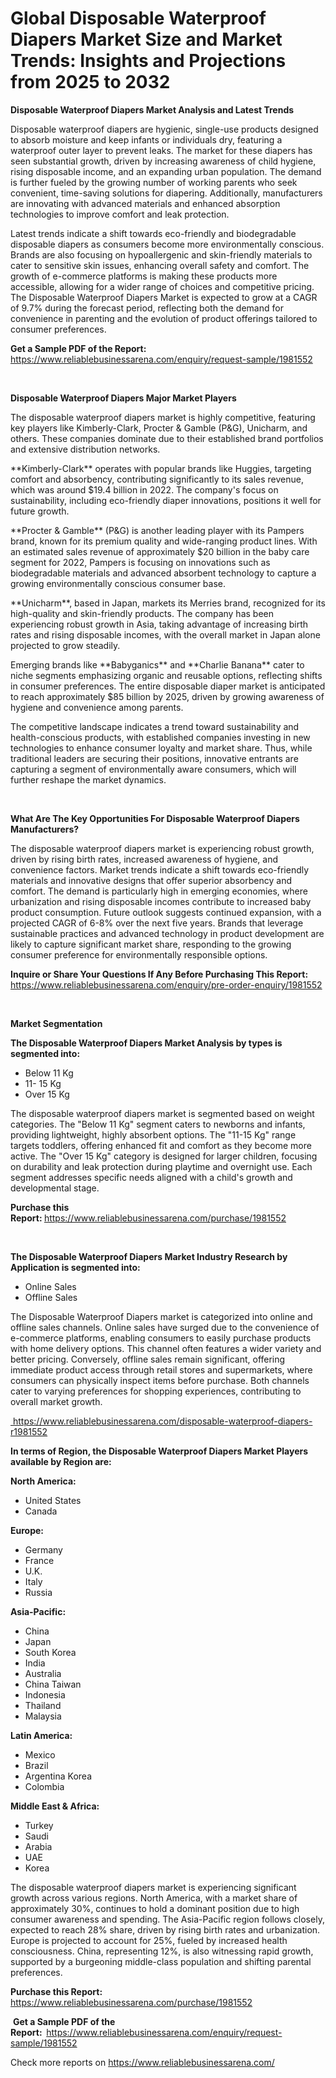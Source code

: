 <p><h1>Global Disposable Waterproof Diapers Market Size and Market Trends: Insights and Projections from 2025 to 2032</h1></p><p><strong>Disposable Waterproof Diapers Market Analysis and Latest Trends</strong></p>
<p><p>Disposable waterproof diapers are hygienic, single-use products designed to absorb moisture and keep infants or individuals dry, featuring a waterproof outer layer to prevent leaks. The market for these diapers has seen substantial growth, driven by increasing awareness of child hygiene, rising disposable income, and an expanding urban population. The demand is further fueled by the growing number of working parents who seek convenient, time-saving solutions for diapering. Additionally, manufacturers are innovating with advanced materials and enhanced absorption technologies to improve comfort and leak protection.</p><p>Latest trends indicate a shift towards eco-friendly and biodegradable disposable diapers as consumers become more environmentally conscious. Brands are also focusing on hypoallergenic and skin-friendly materials to cater to sensitive skin issues, enhancing overall safety and comfort. The growth of e-commerce platforms is making these products more accessible, allowing for a wider range of choices and competitive pricing. The Disposable Waterproof Diapers Market is expected to grow at a CAGR of 9.7% during the forecast period, reflecting both the demand for convenience in parenting and the evolution of product offerings tailored to consumer preferences.</p></p>
<p><strong>Get a Sample PDF of the Report:&nbsp;</strong> <a href="https://www.reliablebusinessarena.com/enquiry/request-sample/1981552?utm_campaign=3015&utm_medium=2&utm_source=Github&utm_content=ia&utm_term=06042025&utm_id=disposable-waterproof-diapers">https://www.reliablebusinessarena.com/enquiry/request-sample/1981552</a></p>
<p>&nbsp;</p>
<p><strong>Disposable Waterproof Diapers Major Market Players</strong></p>
<p><p>The disposable waterproof diapers market is highly competitive, featuring key players like Kimberly-Clark, Procter & Gamble (P&G), Unicharm, and others. These companies dominate due to their established brand portfolios and extensive distribution networks.</p><p>**Kimberly-Clark** operates with popular brands like Huggies, targeting comfort and absorbency, contributing significantly to its sales revenue, which was around $19.4 billion in 2022. The company's focus on sustainability, including eco-friendly diaper innovations, positions it well for future growth.</p><p>**Procter & Gamble** (P&G) is another leading player with its Pampers brand, known for its premium quality and wide-ranging product lines. With an estimated sales revenue of approximately $20 billion in the baby care segment for 2022, Pampers is focusing on innovations such as biodegradable materials and advanced absorbent technology to capture a growing environmentally conscious consumer base.</p><p>**Unicharm**, based in Japan, markets its Merries brand, recognized for its high-quality and skin-friendly products. The company has been experiencing robust growth in Asia, taking advantage of increasing birth rates and rising disposable incomes, with the overall market in Japan alone projected to grow steadily.</p><p>Emerging brands like **Babyganics** and **Charlie Banana** cater to niche segments emphasizing organic and reusable options, reflecting shifts in consumer preferences. The entire disposable diaper market is anticipated to reach approximately $85 billion by 2025, driven by growing awareness of hygiene and convenience among parents.</p><p>The competitive landscape indicates a trend toward sustainability and health-conscious products, with established companies investing in new technologies to enhance consumer loyalty and market share. Thus, while traditional leaders are securing their positions, innovative entrants are capturing a segment of environmentally aware consumers, which will further reshape the market dynamics.</p></p>
<p>&nbsp;</p>
<p><strong>What Are The Key Opportunities For Disposable Waterproof Diapers Manufacturers?</strong></p>
<p><p>The disposable waterproof diapers market is experiencing robust growth, driven by rising birth rates, increased awareness of hygiene, and convenience factors. Market trends indicate a shift towards eco-friendly materials and innovative designs that offer superior absorbency and comfort. The demand is particularly high in emerging economies, where urbanization and rising disposable incomes contribute to increased baby product consumption. Future outlook suggests continued expansion, with a projected CAGR of 6-8% over the next five years. Brands that leverage sustainable practices and advanced technology in product development are likely to capture significant market share, responding to the growing consumer preference for environmentally responsible options.</p></p>
<p><strong>Inquire or Share Your Questions If Any Before Purchasing This Report:</strong> <a href="https://www.reliablebusinessarena.com/enquiry/pre-order-enquiry/1981552?utm_campaign=3015&utm_medium=2&utm_source=Github&utm_content=ia&utm_term=06042025&utm_id=disposable-waterproof-diapers">https://www.reliablebusinessarena.com/enquiry/pre-order-enquiry/1981552</a></p>
<p>&nbsp;</p>
<p><strong>Market Segmentation</strong></p>
<p><strong>The Disposable Waterproof Diapers Market Analysis by types is segmented into:</strong></p>
<p><ul><li>Below 11 Kg</li><li>11- 15 Kg</li><li>Over 15 Kg</li></ul></p>
<p><p>The disposable waterproof diapers market is segmented based on weight categories. The "Below 11 Kg" segment caters to newborns and infants, providing lightweight, highly absorbent options. The "11-15 Kg" range targets toddlers, offering enhanced fit and comfort as they become more active. The "Over 15 Kg" category is designed for larger children, focusing on durability and leak protection during playtime and overnight use. Each segment addresses specific needs aligned with a child's growth and developmental stage.</p></p>
<p><strong>Purchase this Report:&nbsp;</strong><a href="https://www.reliablebusinessarena.com/purchase/1981552?utm_campaign=3015&utm_medium=2&utm_source=Github&utm_content=ia&utm_term=06042025&utm_id=disposable-waterproof-diapers">https://www.reliablebusinessarena.com/purchase/1981552</a></p>
<p>&nbsp;</p>
<p><strong>The Disposable Waterproof Diapers Market Industry Research by Application is segmented into:</strong></p>
<p><ul><li>Online Sales</li><li>Offline Sales</li></ul></p>
<p><p>The Disposable Waterproof Diapers market is categorized into online and offline sales channels. Online sales have surged due to the convenience of e-commerce platforms, enabling consumers to easily purchase products with home delivery options. This channel often features a wider variety and better pricing. Conversely, offline sales remain significant, offering immediate product access through retail stores and supermarkets, where consumers can physically inspect items before purchase. Both channels cater to varying preferences for shopping experiences, contributing to overall market growth.</p></p>
<p><a href="https://www.reliablebusinessarena.com/disposable-waterproof-diapers-r1981552?utm_campaign=3015&utm_medium=2&utm_source=Github&utm_content=ia&utm_term=06042025&utm_id=disposable-waterproof-diapers">&nbsp;https://www.reliablebusinessarena.com/disposable-waterproof-diapers-r1981552</a></p>
<p><strong>In terms of Region, the Disposable Waterproof Diapers Market Players available by Region are:</strong></p>
<p>
    <p> <strong> North America: </strong>
        <ul>
            <li>United States</li>
            <li>Canada</li>
        </ul>
        </p> 
    <p> <strong> Europe: </strong>
        <ul>
            <li>Germany</li>
            <li>France</li>
            <li>U.K.</li>
            <li>Italy</li>
            <li>Russia</li>
        </ul>
        </p> 
    <p> <strong> Asia-Pacific: </strong>
        <ul>
            <li>China</li>
            <li>Japan</li>
            <li>South Korea</li>
            <li>India</li>
            <li>Australia</li>
            <li>China Taiwan</li>
            <li>Indonesia</li>
            <li>Thailand</li>
            <li>Malaysia</li>
        </ul>
        </p> 
    <p> <strong> Latin America: </strong>
        <ul>
            <li>Mexico</li>
            <li>Brazil</li>
            <li>Argentina Korea</li>
            <li>Colombia</li>
        </ul>
        </p> 
    <p> <strong> Middle East & Africa: </strong>
        <ul>
            <li>Turkey</li>
            <li>Saudi</li>
            <li>Arabia</li>
            <li>UAE</li>
            <li>Korea</li>
        </ul>
    </p>
    </p>
<p><p>The disposable waterproof diapers market is experiencing significant growth across various regions. North America, with a market share of approximately 30%, continues to hold a dominant position due to high consumer awareness and spending. The Asia-Pacific region follows closely, expected to reach 28% share, driven by rising birth rates and urbanization. Europe is projected to account for 25%, fueled by increased health consciousness. China, representing 12%, is also witnessing rapid growth, supported by a burgeoning middle-class population and shifting parental preferences.</p></p>
<p><strong>Purchase this Report: </strong><a href="https://www.reliablebusinessarena.com/purchase/1981552?utm_campaign=3015&utm_medium=2&utm_source=Github&utm_content=ia&utm_term=06042025&utm_id=disposable-waterproof-diapers">https://www.reliablebusinessarena.com/purchase/1981552</a></p>
<p>&nbsp;<strong>Get a Sample PDF of the Report:&nbsp;&nbsp;</strong><a href="https://www.reliablebusinessarena.com/enquiry/request-sample/1981552?utm_campaign=3015&utm_medium=2&utm_source=Github&utm_content=ia&utm_term=06042025&utm_id=disposable-waterproof-diapers">https://www.reliablebusinessarena.com/enquiry/request-sample/1981552</a></p>
<p><strong></strong></p>
<p>Check more reports on <a href="https://www.reliablebusinessarena.com/?utm_campaign=3015&utm_medium=2&utm_source=Github&utm_content=ia&utm_term=06042025&utm_id=disposable-waterproof-diapers">https://www.reliablebusinessarena.com/</a></p>
